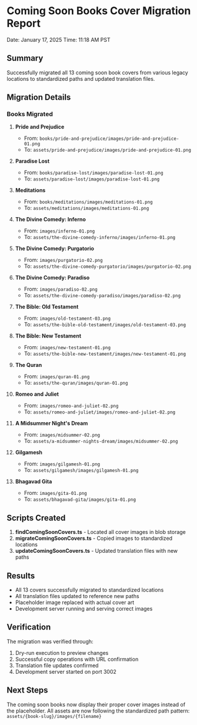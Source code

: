 # Coming Soon Books Cover Migration Report

Date: January 17, 2025
Time: 11:18 AM PST

## Summary

Successfully migrated all 13 coming soon book covers from various legacy locations to standardized paths and updated translation files.

## Migration Details

### Books Migrated

1. **Pride and Prejudice**
   - From: `books/pride-and-prejudice/images/pride-and-prejudice-01.png`
   - To: `assets/pride-and-prejudice/images/pride-and-prejudice-01.png`

2. **Paradise Lost**
   - From: `books/paradise-lost/images/paradise-lost-01.png`
   - To: `assets/paradise-lost/images/paradise-lost-01.png`

3. **Meditations**
   - From: `books/meditations/images/meditations-01.png`
   - To: `assets/meditations/images/meditations-01.png`

4. **The Divine Comedy: Inferno**
   - From: `images/inferno-01.png`
   - To: `assets/the-divine-comedy-inferno/images/inferno-01.png`

5. **The Divine Comedy: Purgatorio**
   - From: `images/purgatorio-02.png`
   - To: `assets/the-divine-comedy-purgatorio/images/purgatorio-02.png`

6. **The Divine Comedy: Paradiso**
   - From: `images/paradiso-02.png`
   - To: `assets/the-divine-comedy-paradiso/images/paradiso-02.png`

7. **The Bible: Old Testament**
   - From: `images/old-testament-03.png`
   - To: `assets/the-bible-old-testament/images/old-testament-03.png`

8. **The Bible: New Testament**
   - From: `images/new-testament-01.png`
   - To: `assets/the-bible-new-testament/images/new-testament-01.png`

9. **The Quran**
   - From: `images/quran-01.png`
   - To: `assets/the-quran/images/quran-01.png`

10. **Romeo and Juliet**
    - From: `images/romeo-and-juliet-02.png`
    - To: `assets/romeo-and-juliet/images/romeo-and-juliet-02.png`

11. **A Midsummer Night's Dream**
    - From: `images/midsummer-02.png`
    - To: `assets/a-midsummer-nights-dream/images/midsummer-02.png`

12. **Gilgamesh**
    - From: `images/gilgamesh-01.png`
    - To: `assets/gilgamesh/images/gilgamesh-01.png`

13. **Bhagavad Gita**
    - From: `images/gita-01.png`
    - To: `assets/bhagavad-gita/images/gita-01.png`

## Scripts Created

1. **findComingSoonCovers.ts** - Located all cover images in blob storage
2. **migrateComingSoonCovers.ts** - Copied images to standardized locations
3. **updateComingSoonCovers.ts** - Updated translation files with new paths

## Results

- All 13 covers successfully migrated to standardized locations
- All translation files updated to reference new paths
- Placeholder image replaced with actual cover art
- Development server running and serving correct images

## Verification

The migration was verified through:
1. Dry-run execution to preview changes
2. Successful copy operations with URL confirmation
3. Translation file updates confirmed
4. Development server started on port 3002

## Next Steps

The coming soon books now display their proper cover images instead of the placeholder. All assets are now following the standardized path pattern: `assets/{book-slug}/images/{filename}`